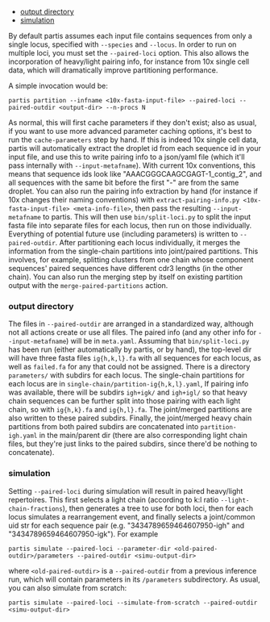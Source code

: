  - [output directory](#output-directory)
  - [simulation](#simulation)

<!-- TODO if not 10x, tell them to set --input-metafnam -->

By default partis assumes each input file contains sequences from only a single locus, specified with `--species` and `--locus`.
In order to run on multiple loci, you must set the `--paired-loci` option.
This also allows the incorporation of heavy/light pairing info, for instance from 10x single cell data, which will dramatically improve partitioning performance.

A simple invocation would be:
```
partis partition --infname <10x-fasta-input-file> --paired-loci --paired-outdir <output-dir> --n-procs N
```
As normal, this will first cache parameters if they don't exist; also as usual, if you want to use more advanced parameter caching options, it's best to run the `cache-parameters` step by hand.
If this is indeed 10x single cell data, partis will automatically extract the droplet id from each sequence id in your input file, and use this to write pairing info to a json/yaml file (which it'll pass internally with `--input-metafname`).
With current 10x conventions, this means that sequence ids look like "AAACGGGCAAGCGAGT-1_contig_2", and all sequences with the same bit before the first "-" are from the same droplet.
You can also run the pairing info extraction by hand (for instance if 10x changes their naming conventions) with `extract-pairing-info.py <10x-fasta-input-file> <meta-info-file>`, then pass the resulting `--input-metafname` to partis.
This will then use `bin/split-loci.py` to split the input fasta file into separate files for each locus, then run on those individually.
Everything of potential future use (including parameters) is written to `--paired-outdir`.
After partitioning each locus individually, it merges the information from the single-chain partitions into joint/paired partitions.
This involves, for example, splitting clusters from one chain whose component sequences' paired sequences have different cdr3 lengths (in the other chain).
You can also run the merging step by itself on existing partition output with the `merge-paired-partitions` action.

### output directory

The files in `--paired-outdir` are arranged in a standardized way, although not all actions create or use all files.
The paired info (and any other info for `--input-metafname`) will be in `meta.yaml`.
Assuming that `bin/split-loci.py` has been run (either automatically by partis, or by hand), the top-level dir will have three fasta files `ig{h,k,l}.fa` with all sequences for each locus, as well as `failed.fa` for any that could not be assigned.
There is a directory `parameters/` with subdirs for each locus.
The single-chain partitions for each locus are in `single-chain/partition-ig{h,k,l}.yaml`, 
If pairing info was available, there will be subdirs `igh+igk/` and `igh+igl/` so that heavy chain sequences can be further split into those pairing with each light chain, so with `ig{h,k}.fa` and `ig{h,l}.fa`.
The joint/merged partitions are also written to these paired subdirs.
Finally, the joint/merged heavy chain partitions from both paired subdirs are concatenated into `partition-igh.yaml` in the main/parent dir (there are also corresponding light chain files, but they're just links to the paired subdirs, since there'd be nothing to concatenate).

### simulation

Setting `--paired-loci` during simulation will result in paired heavy/light repertoires.
This first selects a light chain (according to k:l ratio `--light-chain-fractions`), then generates a tree to use for both loci, then for each locus simulates a rearrangement event, and finally selects a joint/common uid str for each sequence pair (e.g. "3434789659464607950-igh" and "3434789659464607950-igk").
For example
```
partis simulate --paired-loci --parameter-dir <old-paired-outdir>/parameters --paired-outdir <simu-output-dir>
```
where `<old-paired-outdir>` is a `--paired-outdir` from a previous inference run, which will contain parameters in its `/parameters` subdirectory.
As usual, you can also simulate from scratch:
```
partis simulate --paired-loci --simulate-from-scratch --paired-outdir <simu-output-dir>
```
